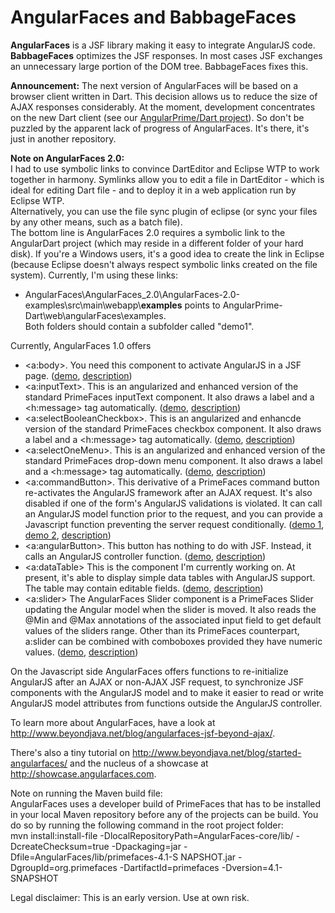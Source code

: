 AngularFaces and BabbageFaces
=============================

<b>AngularFaces</b> is a JSF library making it easy to integrate AngularJS code.<br>
<b>BabbageFaces</b> optimizes the JSF responses. In most cases JSF exchanges an unnecessary large portion of the DOM tree. BabbageFaces fixes this. 

<b>Announcement:</b> The next version of AngularFaces will be based on a browser client written in Dart. This decision allows us to reduce the size of AJAX responses considerably. At the moment, development concentrates on the new Dart client (see our <a href="https://github.com/stephanrauh/AngularPrime-Dart">AngularPrime/Dart project</a>). So don't be puzzled by the apparent lack of progress of AngularFaces. It's there, it's just in another repository.

<b>Note on AngularFaces 2.0:</b><br />
I had to use symbolic links to convince DartEditor and Eclipse WTP to work together in harmony. Symlinks allow you to edit a file in DartEditor - which is ideal for editing Dart file - and to deploy it in a web application run by Eclipse WTP.
<br>
Alternatively, you can use the file sync plugin of eclipse (or sync your files by any other means, such as a batch file). <br>
The bottom line is AngularFaces 2.0 requires a symbolic link to the AngularDart project (which may reside in a different folder of your hard disk).
If you're a Windows users, it's a good idea to create the link in Eclipse (because Eclipse doesn't always respect symbolic links created on the file system). Currently, I'm using these links:
<ul>
<li>
	AngularFaces\AngularFaces_2.0\AngularFaces-2.0-examples\src\main\webapp\<b>examples</b> points to AngularPrime-Dart\web\angularFaces\examples.<br>
	Both folders should contain a subfolder called "demo1".
</li>
</ul>

Currently, AngularFaces 1.0 offers
<ul>
<li>&lt;a:body&gt;. You need this component to activate AngularJS in a JSF page. 
(<a target="demo" href="http://angularfaces-beyondjava.rhcloud.com/AngularFaces-1/index.jsf">demo</a>, <a target="description" href="http://www.beyondjava.net/blog/started-angularfaces/">description</a>)
</li>
<li>&lt;a:inputText&gt;. This is an angularized and enhanced version of the standard PrimeFaces inputText component. It also draws a label and a &lt;h:message&gt; tag automatically.
(<a target="demo" href="http://angularfaces-beyondjava.rhcloud.com/AngularFaces-2/index.jsf">demo</a>, <a target="description" href="http://www.beyondjava.net/blog/started-angularfaces/">description</a>)</li>
<li>&lt;a:selectBooleanCheckbox&gt;. This is an angularized and enhancde version of the standard PrimeFaces checkbox component. It also draws a label and a &lt;h:message&gt; tag automatically.
(<a target="demo" href="http://angularfaces-beyondjava.rhcloud.com/AngularFaces-4/index.jsf">demo</a>, <a target="description" href="http://www.beyondjava.net/blog/angularfaces-comboboxes-checkboxes-sliders-3d-graphics/">description</a>)</li>
<li>&lt;a:selectOneMenu&gt;. This is an angularized and enhanced version of the standard PrimeFaces drop-down menu component. It also draws a label and a &lt;h:message&gt; tag automatically.
(<a target="demo" href="http://angularfaces-beyondjava.rhcloud.com/AngularFaces-4/index.jsf">demo</a>, <a target="description" href="http://www.beyondjava.net/blog/angularfaces-comboboxes-checkboxes-sliders-3d-graphics/">description</a>)</li>
<li>&lt;a:commandButton&gt;. This derivative of a PrimeFaces command button re-activates the AngularJS framework after an AJAX request. It's also disabled if one of the form's AngularJS validations is violated.
It can call an AngularJS model function prior to the request, and you can provide a Javascript function preventing the server request conditionally.
(<a target="demo" href="http://angularfaces-beyondjava.rhcloud.com/AngularFaces-2/index.jsf">demo 1</a>, <a target="demo" href="http://angularfaces-beyondjava.rhcloud.com/AngularFaces-4/index.jsf">demo 2</a>, <a target="description" href="">description</a>)</li>
<li>&lt;a:angularButton&gt;. This button has nothing to do with JSF. Instead, it calls an AngularJS controller function.
(<a target="demo" href="http://angularfaces-beyondjava.rhcloud.com/AngularFaces-3/index.jsf">demo</a>, <a target="description" href="http://www.beyondjava.net/blog/angularfaces-calling-angularjs-controllers/">description</a>)</li>
<li>&lt;a:dataTable&gt; This is the component I'm currently working on. At present, it's able to display simple data tables with AngularJS support. The table may contain editable fields.
(<a target="demo" href="http://angularfaces-beyondjava.rhcloud.com/AngularFaces-5/index.jsf">demo</a>, <a target="description" href="http://www.beyondjava.net/blog/angularfaces-check-boxes-drop-menus-tables/">description</a>)</li>
<li>&lt;a:slider&gt; The AngularFaces Slider component is a PrimeFaces Slider updating the Angular model when the slider is moved. It also reads the @Min and @Max annotations of the associated input field to get default values of the sliders range. Other than its PrimeFaces counterpart, a:slider can be combined with comboboxes provided they have numeric values.
(<a target="demo" href="http://angularfaces-beyondjava.rhcloud.com/AngularFaces-4/index.jsf">demo</a>, <a target="description" href="http://www.beyondjava.net/blog/angularfaces-comboboxes-checkboxes-sliders-3d-graphics/">description</a>)</li>
</ul>

On the Javascript side AngularFaces offers functions to re-initialize AngularJS after an AJAX or non-AJAX JSF request, to synchronize JSF components with the AngularJS model and to make it easier
to read or write AngularJS model attributes from functions outside the AngularJS controller.  

To learn more about AngularFaces, have a look at http://www.beyondjava.net/blog/angularfaces-jsf-beyond-ajax/.

There's also a tiny tutorial on http://www.beyondjava.net/blog/started-angularfaces/ and the nucleus of a showcase at http://showcase.angularfaces.com.

Note on running the Maven build file:<br>
AngularFaces uses a developer build of PrimeFaces that has to be installed in your local Maven repository before any of the projects can be build. You do so by running the following command in the root project folder:<br>
mvn install:install-file -DlocalRepositoryPath=AngularFaces-core/lib/ -DcreateChecksum=true -Dpackaging=jar -Dfile=AngularFaces/lib/primefaces-4.1-S
NAPSHOT.jar -DgroupId=org.primefaces -DartifactId=primefaces -Dversion=4.1-SNAPSHOT

Legal disclaimer:
This is an early version. Use at own risk.
